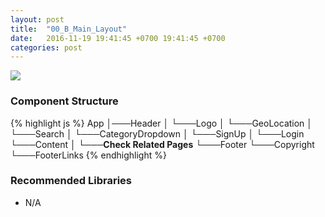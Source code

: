```yaml
---
layout: post
title:  "00_B_Main_Layout"
date:   2016-11-19 19:41:45 +0700 19:41:45 +0700
categories: post
---
```


<img src="{{ site.github.url }}/images/posts/2016-11-19/Main_Layout.jpg">

### Component Structure

{% highlight js %}
App
│───Header
│   └───Logo
│   └───GeoLocation
│   └───Search
│   └───CategoryDropdown
│   └───SignUp
│   └───Login
└───Content
│   └───**Check Related Pages**
└───Footer
    └───Copyright
    └───FooterLinks
{% endhighlight %}

### Recommended Libraries

* N/A
